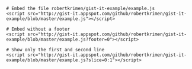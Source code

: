 
    # Embed the file robertkrimen/gist-it-example/example.js
    <script src="http://gist-it.appspot.com/github/robertkrimen/gist-it-example/blob/master/example.js"></script>

    # Embed without a footer
    <script src="http://gist-it.appspot.com/github/robertkrimen/gist-it-example/blob/master/example.js?footer=0"></script>

    # Show only the first and second line
    <script src="http://gist-it.appspot.com/github/robertkrimen/gist-it-example/blob/master/example.js?slice=0:1"></script>
